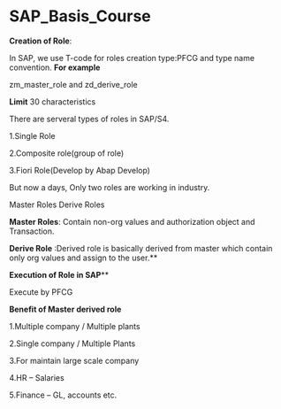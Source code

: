 # SAP_Basis_Course
**Creation of Role**:

In SAP, we use T-code for roles creation type:PFCG and type name convention.
**For example**

zm_master_role and zd_derive_role

**Limit**
30 characteristics

There are serveral types of roles in SAP/S4.

1.Single Role

2.Composite role(group of role)

3.Fiori Role(Develop by Abap Develop)

But now a days, Only two roles are working in industry.

Master Roles
Derive Roles

**Master Roles**: Contain non-org values and authorization object and Transaction.
        

**Derive Role** :Derived role is basically derived from master which contain only org values and assign to the user.**

**Execution of Role in SAP****

Execute by PFCG

**Benefit of Master derived role**

1.Multiple company / Multiple plants

2.Single company / Multiple Plants

3.For maintain large scale company

4.HR – Salaries

5.Finance – GL, accounts etc.
